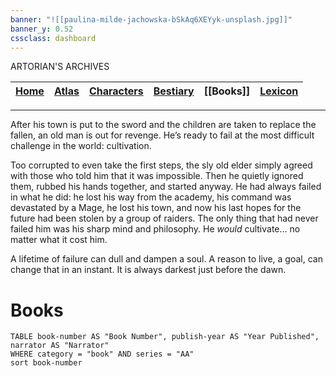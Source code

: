 ```yaml
---
banner: "![[paulina-milde-jachowska-bSkAq6XEYyk-unsplash.jpg]]"
banner_y: 0.52
cssclass: dashboard
---
```

<div class="title">ARTORIAN'S ARCHIVES</div>

| [Home](obsidian://open?file=CAL-Wiki&file=Home) |  [Atlas](obsidian://open?file=CAL-Wiki&file=Atlas%2FAtlas)  |[Characters](obsidian://open?file=CAL-Wiki&file=Characters%2FCharacters) | [Bestiary](obsidian://open?file=CAL-Wiki&file=Bestiary%2FBestiary) |[[Books]]| [Lexicon](obsidian://open?file=CAL-Wiki&file=Lexicon%2FLexicon) |
| -------- | -------|------- | ------------ | --------- | ----------- |

---
  
After his town is put to the sword and the children are taken to replace the fallen, an old man is out for revenge. He’s ready to fail at the most difficult challenge in the world: cultivation.  
  
Too corrupted to even take the first steps, the sly old elder simply agreed with those who told him that it was impossible. Then he quietly ignored them, rubbed his hands together, and started anyway. He had always failed in what he did: he lost his way from the academy, his command was devastated by a Mage, he lost his town, and now his last hopes for the future had been stolen by a group of raiders. The only thing that had never failed him was his sharp mind and philosophy. He _would_ cultivate... no matter what it cost him.  
  
A lifetime of failure can dull and dampen a soul. A reason to live, a goal, can change that in an instant. It is always darkest just before the dawn.



# Books

```dataview
TABLE book-number AS "Book Number", publish-year AS "Year Published", narrator AS "Narrator"
WHERE category = "book" AND series = "AA"
sort book-number
```
